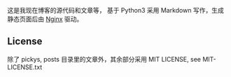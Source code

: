 这是我现在博客的源代码和文章等， 基于 Python3 采用 Markdown 写作，生成静态页面后由 [Nginx][4] 驱动。


## License

除了 pickys, posts 目录里的文章外，其余部分采用 MIT LICENSE, see MIT-LICENSE.txt

[1]: http://jekyllrb.com/
[2]: https://gohugo.io/
[3]: https://hexo.io/zh-cn/
[4]: http://nginx.org/

